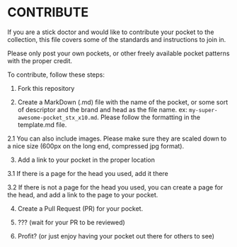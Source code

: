 # CONTRIBUTE

If you are a stick doctor and would like to contribute your pocket to the collection, this file covers some of the standards and instructions to join in.

Please only post your own pockets, or other freely available pocket patterns with the proper credit.

To contribute, follow these steps:

1. Fork this repository

2. Create a MarkDown (.md) file with the name of the pocket, or some sort of descriptor and the brand and head as the file name. ex: `my-super-awesome-pocket_stx_x10.md`. Please follow the formatting in the template.md file.

2.1 You can also include images. Please make sure they are scaled down to a nice size (600px on the long end, compressed jpg format).

3. Add a link to your pocket in the proper location

3.1 If there is a page for the head you used, add it there

3.2 If there is not a page for the head you used, you can create a page for the head, and add a link to the page to your pocket.

4. Create a Pull Request (PR) for your pocket.

5. ??? (wait for your PR to be reviewed)

6. Profit? (or just enjoy having your pocket out there for others to see)
